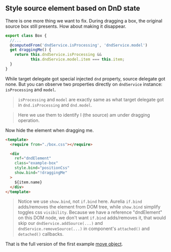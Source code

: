 ## Style source element based on DnD state

There is one more thing we want to fix. During dragging a box, the original source box still presents. How about making it disappear.

```javascript
export class Box {
  //...
  @computedFrom('dndService.isProcessing', 'dndService.model')
  get draggingMe() {
    return this.dndService.isProcessing &&
           this.dndService.model.item === this.item;
  }
}
```

While target delegate got special injected `dnd` property, source delegate got none. But you can observe two properties directly on `dndService` instance: `isProcessing` and `model`.

> `isProcessing` and `model` are exactly same as what target delegate got in `dnd.isProcessing` and `dnd.model`.

> Here we use them to identify I (the source) am under dragging operation.

Now hide the element when dragging me.

```html
<template>
  <require from="./box.css"></require>

  <div
    ref="dndElement"
    class="example-box"
    style.bind="positionCss"
    show.bind="!draggingMe"
  >
    ${item.name}
  </div>
</template>
```

> Notice we use `show.bind`, not `if.bind` here. Aurelia `if.bind` adds/removes the element from DOM tree, while `show.bind` simplify toggles css `visibility`. Because we have a reference "dndElement" on this DOM node, we don't want `if.bind` adds/removes it, that would skip our `dndService.addSource(...)` and `dndService.removeSource(...)` in component's `attached()` and `detached()` callbacks.

That is the full version of the first example [move object](#/simple).
